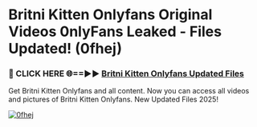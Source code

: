 # Britni Kitten Onlyfans Original Videos 0nlyFans Leaked - Files Updated! (0fhej)

<h3>🔴 CLICK HERE 🌐==►► <a href="https://tinyurl.com/4seja8ks" rel="nofollow">Britni Kitten Onlyfans Updated Files</a></h3>

Get Britni Kitten Onlyfans and all content. Now you can access all videos and pictures of Britni Kitten Onlyfans. New Updated Files 2025!

[![0fhej](https://i.imgur.com/EWjZXRe.gif)](https://tinyurl.com/4seja8ks)
